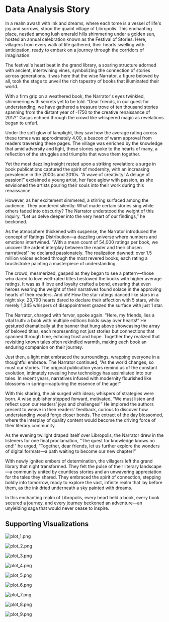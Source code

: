 # Data Analysis Story

In a realm awash with ink and dreams, where each tome is a vessel of life's joy and sorrows, stood the quaint village of Libropolis. This enchanting place, nestled among lush emerald hills shimmering under a golden sun, hosted an annual celebration known as the Festival of Stories. Here, villagers from every walk of life gathered, their hearts swelling with anticipation, ready to embark on a journey through the corridors of imagination.

The festival's heart beat in the grand library, a soaring structure adorned with ancient, intertwining vines, symbolizing the connection of stories across generations. It was here that the wise Narrator, a figure beloved by all, took the stage to unveil the rich tapestry of books that illuminated their world.

With a firm grip on a weathered book, the Narrator's eyes twinkled, shimmering with secrets yet to be told. “Dear friends, in our quest for understanding, we have gathered a treasure trove of ten thousand stories spanning from the distant year of -1750 to the creative renaissance of 2017!” Gasps echoed through the crowd like whispered magic as revelations began to unfurl.

Under the soft glow of lamplight, they saw how the average rating across these tomes was approximately 4.00, a beacon of warm approval from readers traversing these pages. The village was enriched by the knowledge that amid adversity and light, these stories spoke to the hearts of many, a reflection of the struggles and triumphs that wove them together.

Yet the most dazzling insight rested upon a striking revelation: a surge in book publications captured the spirit of modernity, with an increasing prevalence in the 2000s and 2010s. “A wave of creativity! A deluge of passion!” exclaimed a young artist, her face aglow with passion, as she envisioned the artists pouring their souls into their work during this renaissance.

However, as her excitement simmered, a stirring surfaced among the audience. They pondered silently: What made certain stories sing while others faded into obscurity? The Narrator understood the weight of this inquiry. “Let us delve deeper into the very heart of our findings,” he beckoned. 

As the atmosphere thickened with suspense, the Narrator introduced the concept of Ratings Distribution—a dazzling universe where numbers and emotions intertwined. “With a mean count of 54,000 ratings per book, we uncover the ardent interplay between the reader and their chosen narratives!” he declared passionately. The realization dawned: over 1.5 million voices echoed through the most revered books, each rating a brushstroke painting a masterpiece of understanding.

The crowd, mesmerized, gasped as they began to see a pattern—those who dared to love well-rated titles bestowed the books with higher average ratings. It was as if love and loyalty crafted a bond, ensuring that even heroes wearing the weight of their narratives found solace in the approving hearts of their readers. And oh! How the star ratings danced like stars in a night sky: 23,790 hearts dared to declare their affection with 5 stars, while merely 1,345 whispers of disappointment grazed the surface with just 1 star.

The Narrator, charged with fervor, spoke again. “Here, my friends, lies a vital truth: a book with multiple editions holds sway over hearts!” He gestured dramatically at the banner that hung above showcasing the array of beloved titles, each representing not just stories but connections that spanned through time, echoing trust and hope. Together they realized that revisiting known tales often rekindled warmth, making each book an enduring companion on their journey.

Just then, a light mist embraced the surroundings, wrapping everyone in a thoughtful embrace. The Narrator continued, “As the world changes, so must our stories. The original publication years remind us of the constant evolution, intimately revealing how technology has assimilated into our tales. In recent years, narratives infused with modernity flourished like blossoms in spring—capturing the essence of the age!”

With this sharing, the air surged with ideas; whispers of strategies were born. A wise publisher stepped forward, motivated, “We must listen and reflect upon our readers’ joys and challenges!” He implored the authors present to weave in their readers' feedback, curious to discover how understanding would forge closer bonds. The extract of the day blossomed, where the interplay of quality content would become the driving force of their literary community.

As the evening twilight draped itself over Libropolis, the Narrator drew in the listeners for one final proclamation, “The quest for knowledge knows no end!” he urged, “Together, dear friends, let us further explore the wonders of digital formats—a path waiting to become our new chapter!”

With newly ignited embers of determination, the villagers left the grand library that night transformed. They felt the pulse of their literary landscape—a community united by countless stories and an unwavering appreciation for the tales they shared. They embraced the spirit of connection, stepping boldly into tomorrow, ready to explore the vast, infinite realm that lay before them, as the ink dried underneath a sky painted with dreams.

In this enchanting realm of Libropolis, every heart held a book, every book secured a journey, and every journey beckoned an adventure—an unyielding saga that would never cease to inspire.

## Supporting Visualizations

![plot_1.png](plot_1.png)

![plot_2.png](plot_2.png)

![plot_3.png](plot_3.png)

![plot_4.png](plot_4.png)

![plot_5.png](plot_5.png)

![plot_6.png](plot_6.png)

![plot_7.png](plot_7.png)

![plot_8.png](plot_8.png)

![plot_9.png](plot_9.png)

